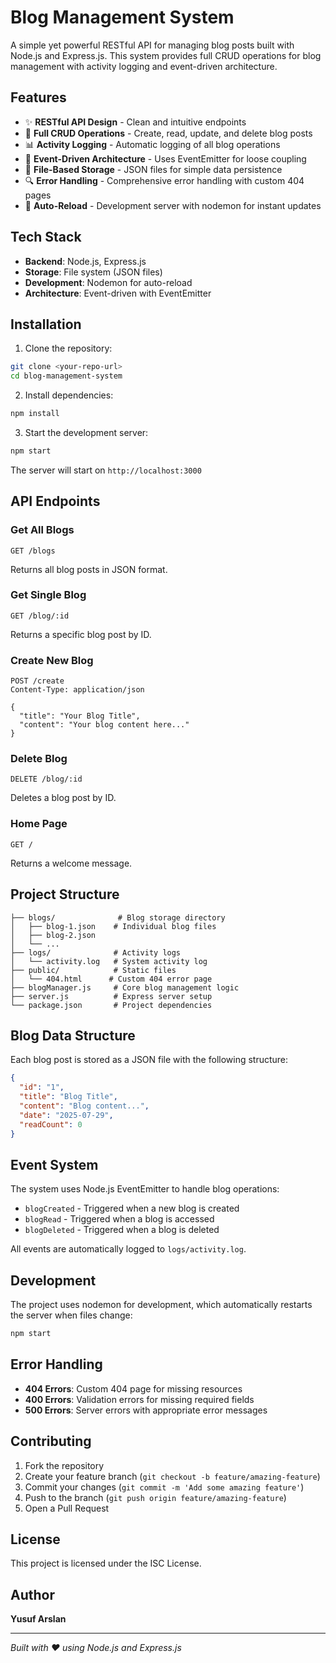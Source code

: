 # Blog Management System

A simple yet powerful RESTful API for managing blog posts built with Node.js and Express.js. This system provides full CRUD operations for blog management with activity logging and event-driven architecture.

## Features

- ✨ **RESTful API Design** - Clean and intuitive endpoints
- 📝 **Full CRUD Operations** - Create, read, update, and delete blog posts
- 📊 **Activity Logging** - Automatic logging of all blog operations
- 🎯 **Event-Driven Architecture** - Uses EventEmitter for loose coupling
- 📁 **File-Based Storage** - JSON files for simple data persistence
- 🔍 **Error Handling** - Comprehensive error handling with custom 404 pages
- 🚀 **Auto-Reload** - Development server with nodemon for instant updates

## Tech Stack

- **Backend**: Node.js, Express.js
- **Storage**: File system (JSON files)
- **Development**: Nodemon for auto-reload
- **Architecture**: Event-driven with EventEmitter

## Installation

1. Clone the repository:

```bash
git clone <your-repo-url>
cd blog-management-system
```

2. Install dependencies:

```bash
npm install
```

3. Start the development server:

```bash
npm start
```

The server will start on `http://localhost:3000`

## API Endpoints

### Get All Blogs

```http
GET /blogs
```

Returns all blog posts in JSON format.

### Get Single Blog

```http
GET /blog/:id
```

Returns a specific blog post by ID.

### Create New Blog

```http
POST /create
Content-Type: application/json

{
  "title": "Your Blog Title",
  "content": "Your blog content here..."
}
```

### Delete Blog

```http
DELETE /blog/:id
```

Deletes a blog post by ID.

### Home Page

```http
GET /
```

Returns a welcome message.

## Project Structure

```
├── blogs/              # Blog storage directory
│   ├── blog-1.json    # Individual blog files
│   ├── blog-2.json
│   └── ...
├── logs/              # Activity logs
│   └── activity.log   # System activity log
├── public/            # Static files
│   └── 404.html      # Custom 404 error page
├── blogManager.js     # Core blog management logic
├── server.js          # Express server setup
└── package.json       # Project dependencies
```

## Blog Data Structure

Each blog post is stored as a JSON file with the following structure:

```json
{
  "id": "1",
  "title": "Blog Title",
  "content": "Blog content...",
  "date": "2025-07-29",
  "readCount": 0
}
```

## Event System

The system uses Node.js EventEmitter to handle blog operations:

- `blogCreated` - Triggered when a new blog is created
- `blogRead` - Triggered when a blog is accessed
- `blogDeleted` - Triggered when a blog is deleted

All events are automatically logged to `logs/activity.log`.

## Development

The project uses nodemon for development, which automatically restarts the server when files change:

```bash
npm start
```

## Error Handling

- **404 Errors**: Custom 404 page for missing resources
- **400 Errors**: Validation errors for missing required fields
- **500 Errors**: Server errors with appropriate error messages

## Contributing

1. Fork the repository
2. Create your feature branch (`git checkout -b feature/amazing-feature`)
3. Commit your changes (`git commit -m 'Add some amazing feature'`)
4. Push to the branch (`git push origin feature/amazing-feature`)
5. Open a Pull Request

## License

This project is licensed under the ISC License.

## Author

**Yusuf Arslan**

---

_Built with ❤️ using Node.js and Express.js_
